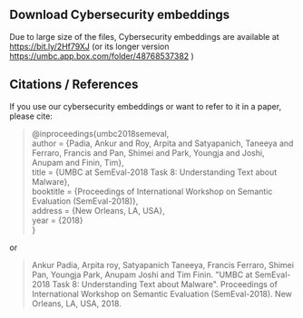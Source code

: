 Download Cybersecurity embeddings
-------------------------------------------
Due to large size of the files, Cybersecurity embeddings are available at 
https://bit.ly/2Hf79XJ (or its longer version https://umbc.app.box.com/folder/48768537382 )


Citations / References
-------------------------------------------
If you use our cybersecurity embeddings or want to refer to it in a paper, please cite:

> @inproceedings{umbc2018semeval,<br />
>  author =	 {Padia, Ankur and Roy, Arpita and Satyapanich, Taneeya and Ferraro, Francis and Pan, Shimei and Park, Youngja and Joshi, Anupam and Finin, Tim},<br />
> title =	 {UMBC at SemEval-2018 Task 8: Understanding Text about Malware}, <br />
> booktitle =	 {Proceedings of International Workshop on Semantic Evaluation (SemEval-2018)},                 
> address =	 {New Orleans, LA, USA},  
> year =	 {2018}<br />
> }

or

> Ankur Padia, Arpita roy, Satyapanich Taneeya, Francis Ferraro, Shimei Pan, Youngja Park, Anupam Joshi and Tim Finin. "UMBC at SemEval-2018 Task 8: Understanding Text about Malware". Proceedings of International Workshop on Semantic Evaluation (SemEval-2018). New Orleans, LA, USA, 2018.



